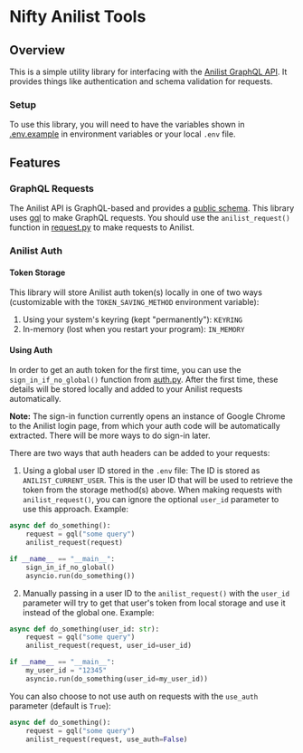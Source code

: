 # Nifty Anilist Tools
 
## Overview

This is a simple utility library for interfacing with the [Anilist GraphQL API](https://docs.anilist.co/). It provides things like authentication and schema validation for requests.

### Setup

To use this library, you will need to have the variables shown in [.env.example](./.env.example) in environment variables or your local `.env` file.

## Features

### GraphQL Requests
The Anilist API is GraphQL-based and provides a [public schema](https://studio.apollographql.com/sandbox/schema/reference). This library uses [gql](https://github.com/graphql-python/gql) to make GraphQL requests. You should use the `anilist_request()` function in [request.py](./nifty_anilist/request.py) to make requests to Anilist.

### Anilist Auth

#### Token Storage
This library will store Anilist auth token(s) locally in one of two ways (customizable with the `TOKEN_SAVING_METHOD` environment variable):
1. Using your system's keyring (kept "permanently"): `KEYRING`
2. In-memory (lost when you restart your program): `IN_MEMORY`

#### Using Auth
In order to get an auth token for the first time, you can use the `sign_in_if_no_global()` function from [auth.py](./nifty_anilist/auth.py). After the first time, these details will be stored locally and added to your Anilist requests automatically.

**Note:** The sign-in function currently opens an instance of Google Chrome to the Anilist login page, from which your auth code will be automatically extracted. There will be more ways to do sign-in later.

There are two ways that auth headers can be added to your requests:
1. Using a global user ID stored in the `.env` file: The ID is stored as `ANILIST_CURRENT_USER`. This is the user ID that will be used to retrieve the token from the storage method(s) above. When making requests with `anilist_request()`, you can ignore the optional `user_id` parameter to use this approach. Example:
```py
async def do_something():
    request = gql("some query")
    anilist_request(request)

if __name__ == "__main__":
    sign_in_if_no_global()
    asyncio.run(do_something())
```
2. Manually passing in a user ID to the `anilist_request()` with the `user_id` parameter will try to get that user's token from local storage and use it instead of the global one. Example:
```py
async def do_something(user_id: str):
    request = gql("some query")
    anilist_request(request, user_id=user_id)

if __name__ == "__main__":
    my_user_id = "12345"
    asyncio.run(do_something(user_id=my_user_id))
```

You can also choose to not use auth on requests with the `use_auth` parameter (default is `True`):
```py
async def do_something():
    request = gql("some query")
    anilist_request(request, use_auth=False)
```
